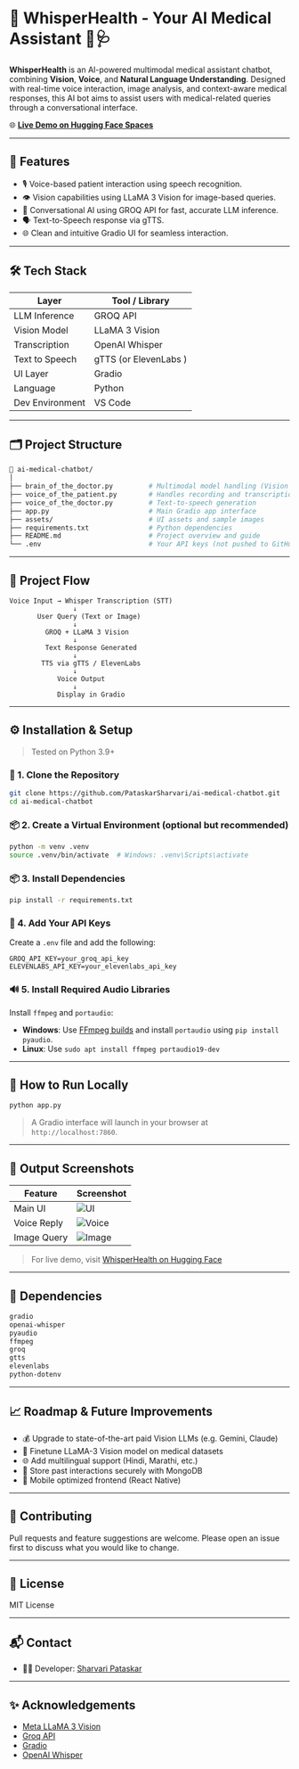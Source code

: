 # 🏥 WhisperHealth - Your AI Medical Assistant 🤖🩺
**WhisperHealth** is an AI-powered multimodal medical assistant chatbot, combining **Vision**, **Voice**, and **Natural Language Understanding**. Designed with real-time voice interaction, image analysis, and context-aware medical responses, this AI bot aims to assist users with medical-related queries through a conversational interface.

🌐 **[Live Demo on Hugging Face Spaces](https://huggingface.co/spaces/Sharvari19/WhisperHealth-AI-Medical-Chatbot)**

---

## 🧠 Features

- 🎙️ Voice-based patient interaction using speech recognition.
- 👁️ Vision capabilities using LLaMA 3 Vision for image-based queries.
- 💬 Conversational AI using GROQ API for fast, accurate LLM inference.
- 🗣️ Text-to-Speech response via gTTS.
- 🌐 Clean and intuitive Gradio UI for seamless interaction.

---

## 🛠️ Tech Stack

| Layer            | Tool / Library         |
|------------------|------------------------|
| LLM Inference    | GROQ API               |
| Vision Model     | LLaMA 3 Vision         |
| Transcription    | OpenAI Whisper         |
| Text to Speech   | gTTS (or ElevenLabs )  |
| UI Layer         | Gradio                 |
| Language         | Python                 |
| Dev Environment  | VS Code                |

---

## 🗂️ Project Structure

```bash
📁 ai-medical-chatbot/
│
├── brain_of_the_doctor.py         # Multimodal model handling (Vision + LLM)
├── voice_of_the_patient.py        # Handles recording and transcription
├── voice_of_the_doctor.py         # Text-to-speech generation
├── app.py                         # Main Gradio app interface
├── assets/                        # UI assets and sample images
├── requirements.txt               # Python dependencies
├── README.md                      # Project overview and guide
└── .env                           # Your API keys (not pushed to GitHub)
```

---

## 🔁 Project Flow

```
Voice Input → Whisper Transcription (STT)
                ↓
       User Query (Text or Image)
                ↓
         GROQ + LLaMA 3 Vision
                ↓
         Text Response Generated
                ↓
        TTS via gTTS / ElevenLabs
                ↓
            Voice Output
                ↓
            Display in Gradio
```

---

## ⚙️ Installation & Setup

> Tested on Python 3.9+

### 🔐 1. Clone the Repository

```bash
git clone https://github.com/PataskarSharvari/ai-medical-chatbot.git
cd ai-medical-chatbot
```

### 📦 2. Create a Virtual Environment (optional but recommended)

```bash
python -m venv .venv
source .venv/bin/activate  # Windows: .venv\Scripts\activate
```

### 📦 3. Install Dependencies

```bash
pip install -r requirements.txt
```

### 🔑 4. Add Your API Keys

Create a `.env` file and add the following:

```env
GROQ_API_KEY=your_groq_api_key
ELEVENLABS_API_KEY=your_elevenlabs_api_key
```

### 🔊 5. Install Required Audio Libraries

Install `ffmpeg` and `portaudio`:

- **Windows**: Use [FFmpeg builds](https://www.gyan.dev/ffmpeg/builds/) and install `portaudio` using `pip install pyaudio`.
- **Linux**: Use `sudo apt install ffmpeg portaudio19-dev`

---

## 🚀 How to Run Locally

```bash
python app.py
```

> A Gradio interface will launch in your browser at `http://localhost:7860`.

---

## 🧪 Output Screenshots

| Feature        | Screenshot                            |
|----------------|----------------------------------------|
| Main UI        | ![UI](assets/ui.png)                  |
| Voice Reply    | ![Voice](assets/voice-response.png)   |
| Image Query    | ![Image](assets/image-query.png)      |

> For live demo, visit [WhisperHealth on Hugging Face](https://huggingface.co/spaces/SharvariPataskar/WhisperHealth-AI)

---

## 🧩 Dependencies

```txt
gradio
openai-whisper
pyaudio
ffmpeg
groq
gtts
elevenlabs
python-dotenv
```

---

## 📈 Roadmap & Future Improvements

- 💰 Upgrade to state-of-the-art paid Vision LLMs (e.g. Gemini, Claude)
- 🧠 Finetune LLaMA-3 Vision model on medical datasets
- 🌐 Add multilingual support (Hindi, Marathi, etc.)
- 🧾 Store past interactions securely with MongoDB
- 📱 Mobile optimized frontend (React Native)

---

## 🤝 Contributing

Pull requests and feature suggestions are welcome. Please open an issue first to discuss what you would like to change.

---

## 📜 License

MIT License

---

## 📬 Contact

- 👩‍💻 Developer: [Sharvari Pataskar](https://github.com/PataskarSharvari)
  
---

## ✨ Acknowledgements

- [Meta LLaMA 3 Vision](https://llama.meta.com/)
- [Groq API](https://console.groq.com/)
- [Gradio](https://www.gradio.app/)
- [OpenAI Whisper](https://github.com/openai/whisper)

